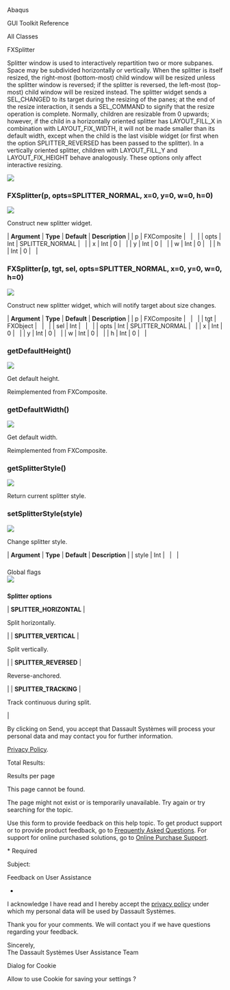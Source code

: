 Abaqus

GUI Toolkit Reference

All Classes

FXSplitter

Splitter window is used to interactively repartition two or more subpanes. Space may be subdivided horizontally or vertically. When the splitter is itself resized, the right-most (bottom-most) child window will be resized unless the splitter window is reversed; if the splitter is reversed, the left-most (top-most) child window will be resized instead. The splitter widget sends a SEL\_CHANGED to its target during the resizing of the panes; at the end of the resize interaction, it sends a SEL\_COMMAND to signify that the resize operation is complete. Normally, children are resizable from 0 upwards; however, if the child in a horizontally oriented splitter has LAYOUT\_FILL\_X in combination with LAYOUT\_FIX\_WIDTH, it will not be made smaller than its default width, except when the child is the last visible widget (or first when the option SPLITTER\_REVERSED has been passed to the splitter). In a vertically oriented splitter, children with LAYOUT\_FILL\_Y and LAYOUT\_FIX_HEIGHT behave analogously. These options only affect interactive resizing.

![](https://help.3ds.com/2023/English/DSSIMULIA_Established/SIMACAERefImages/gui-fxsplitter.png)

### FXSplitter(p, opts=SPLITTER_NORMAL, x=0, y=0, w=0, h=0)  
![](https://help.3ds.com/2023/English/DSSIMULIA_Established/IconsReference/butix_top_wline.png)

Construct new splitter widget.

| **Argument** | **Type** | **Default** | **Description** |
| p | FXComposite |   |   |
| opts | Int | SPLITTER_NORMAL |   |
| x | Int | 0 |   |
| y | Int | 0 |   |
| w | Int | 0 |   |
| h | Int | 0 |   |

### FXSplitter(p, tgt, sel, opts=SPLITTER_NORMAL, x=0, y=0, w=0, h=0)  
![](https://help.3ds.com/2023/English/DSSIMULIA_Established/IconsReference/butix_top_wline.png)

Construct new splitter widget, which will notify target about size changes.

| **Argument** | **Type** | **Default** | **Description** |
| p | FXComposite |   |   |
| tgt | FXObject |   |   |
| sel | Int |   |   |
| opts | Int | SPLITTER_NORMAL |   |
| x | Int | 0 |   |
| y | Int | 0 |   |
| w | Int | 0 |   |
| h | Int | 0 |   |

### getDefaultHeight()  
![](https://help.3ds.com/2023/English/DSSIMULIA_Established/IconsReference/butix_top_wline.png)

Get default height.

Reimplemented from FXComposite.

### getDefaultWidth()  
![](https://help.3ds.com/2023/English/DSSIMULIA_Established/IconsReference/butix_top_wline.png)

Get default width.

Reimplemented from FXComposite.

### getSplitterStyle()  
![](https://help.3ds.com/2023/English/DSSIMULIA_Established/IconsReference/butix_top_wline.png)

Return current splitter style.

### setSplitterStyle(style)  
![](https://help.3ds.com/2023/English/DSSIMULIA_Established/IconsReference/butix_top_wline.png)

Change splitter style.

| **Argument** | **Type** | **Default** | **Description** |
| style | Int |   |   |

###   
Global flags  
![](https://help.3ds.com/2023/English/DSSIMULIA_Established/IconsReference/butix_top_wline.png)

### 

**Splitter options**

| **SPLITTER_HORIZONTAL** | 

Split horizontally.

 |
| **SPLITTER_VERTICAL** | 

Split vertically.

 |
| **SPLITTER_REVERSED** | 

Reverse-anchored.

 |
| **SPLITTER_TRACKING** | 

Track continuous during split.

 |

By clicking on Send, you accept that Dassault Systèmes will process your personal data and may contact you for further information.

[Privacy Policy](https://www.3ds.com/privacy-policy).

Total Results:

Results per page

This page cannot be found.

The page might not exist or is temporarily unavailable. Try again or try searching for the topic.

Use this form to provide feedback on this help topic. To get product support or to provide product feedback, go to [Frequently Asked Questions](https://3ds.one/PO). For support for online purchased solutions, go to [Online Purchase Support](https://3ds.one/Q8).

\* Required

Subject:

Feedback on User Assistance

*

I acknowledge I have read and I hereby accept the [privacy policy](https://www.3ds.com/privacy-policy) under which my personal data will be used by Dassault Systèmes.

Thank you for your comments. We will contact you if we have questions regarding your feedback.

Sincerely,  
The Dassault Systèmes User Assistance Team

Dialog for Cookie

Allow to use Cookie for saving your settings ?
